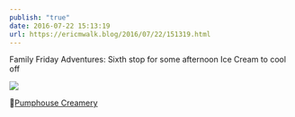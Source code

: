 ```yaml
---
publish: "true"
date: 2016-07-22 15:13:19
url: https://ericmwalk.blog/2016/07/22/151319.html
---
```


Family Friday Adventures: Sixth stop for some afternoon Ice Cream to cool off

![](https://ericmwalk.blog/uploads/2022/cb2cae7cd3.jpg)

📍[Pumphouse Creamery](https://maps.apple.com/?address=4754%20Chicago%20Ave,%20Minneapolis,%20MN%20%2055407,%20United%20States&auid=5881064952338256035&ll=44.916395,-93.262827&lsp=9902&q=Pumphouse%20Creamery)